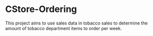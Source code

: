 # CStore-Ordering
This project aims to use sales data in tobacco sales to determine the amount of tobacco department items to order per week.
